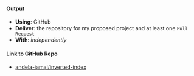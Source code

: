 #### Output
- **Using**: GitHub
- **Deliver**: the repository for my proposed project and at least one `Pull Request`
- **With**: *independently*

#### Link to GitHub Repo
- [andela-iamai/inverted-index](https://github.com/andela-iamao/inverted-index)
